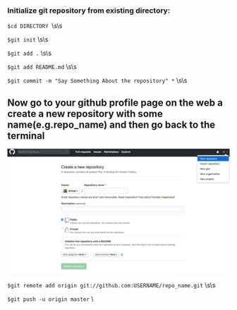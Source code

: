 ### Initialize git repository from existing directory:
`$cd DIRECTORY `\s\s

`$git init`  \s\s

`$git add .`  \s\s

`$git add README.md`  \s\s

`$git commit -m "Say Something About the repository" *`  \s\s

## Now go to your github profile page on the web a create a new repository with some name(e.g.repo_name) and then go back to the terminal

![](./images/screenshot.png "here")

`$git remote add origin git://github.com:USERNAME/repo_name.git`  \s\s

`$git push -u origin master` \\
